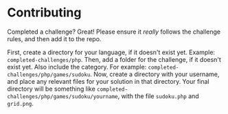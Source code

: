 # Contributing
Completed a challenge? Great! Please ensure it *really* follows the 
challenge rules, and then add it to the repo.

First, create a directory for your language, if it doesn't exist yet. 
Example: `completed-challenges/php`. Then, add a folder for the 
challenge, if it doesn't exist yet. Also include the category. For 
example: `completed-challenges/php/games/sudoku`. Now, create a 
directory with your username, and place any relevant files for your 
solution in that directory. Your final directory will be something like 
`completed-challenges/php/games/sudoku/yourname`, with the file 
`sudoku.php` and `grid.png`.
